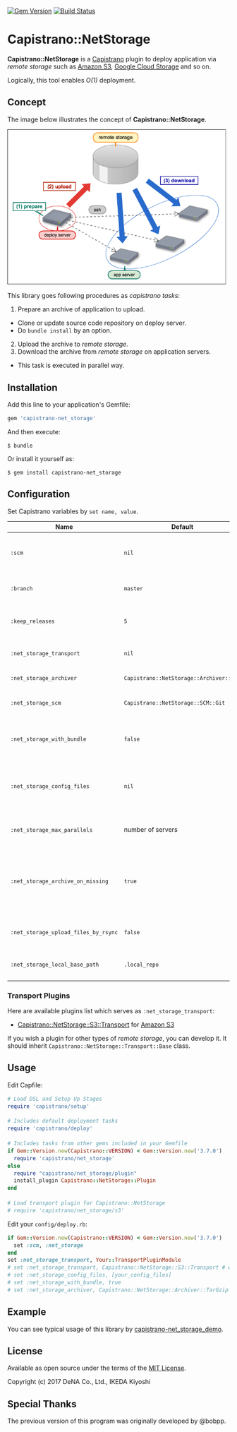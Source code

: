 [![Gem Version](https://badge.fury.io/rb/capistrano-net_storage.svg)](https://badge.fury.io/rb/capistrano-net_storage)
[![Build Status](https://travis-ci.org/DeNADev/capistrano-net_storage.svg?branch=master)](https://travis-ci.org/DeNADev/capistrano-net_storage)
# Capistrano::NetStorage

**Capistrano::NetStorage** is a [Capistrano](http://capistranorb.com/) plugin to deploy application
via _remote storage_ such as [Amazon S3](https://aws.amazon.com/s3/),
[Google Cloud Storage](https://cloud.google.com/storage/) and so on.

Logically, this tool enables _O(1)_ deployment.


## Concept

The image below illustrates the concept of **Capistrano::NetStorage**.

![concept](https://github.com/DeNADev/capistrano-net_storage/raw/resource/images/concept.png)

This library goes following procedures as _capistrano tasks_:

1. Prepare an archive of application to upload.
  * Clone or update source code repository on deploy server.
  * Do `bundle install` by an option.
2. Upload the archive to _remote storage_.
3. Download the archive from _remote storage_ on application servers.
  * This task is executed in parallel way.

## Installation

Add this line to your application's Gemfile:

```ruby
gem 'capistrano-net_storage'
```

And then execute:

    $ bundle

Or install it yourself as:

    $ gem install capistrano-net_storage

## Configuration

Set Capistrano variables by `set name, value`.

 Name | Default | Description
------|---------|------------
 `:scm`  | `nil` | Set `:net_storage` for capistrano before v3.7
 `:branch` | `master` | Target branch of SCM to release
 `:keep_releases` | `5` | Numbers to keep released versions
 `:net_storage_transport` | `nil` | Transport class for _remote storage_
 `:net_storage_archiver` | `Capistrano::NetStorage::Archiver::Zip` | Archiver class
 `:net_storage_scm` | `Capistrano::NetStorage::SCM::Git` | Internal scm class for application repository
 `:net_storage_with_bundle` | `false` | Do `bundle install` when creating archive
 `:net_storage_config_files` | `nil` | Files to sync `config/` directory on target servers' application directory
 `:net_storage_max_parallels` | number of servers | Max concurrency for remote tasks
 `:net_storage_archive_on_missing` | `true` | If `true`, create and upload archive only when target archive is missing on remote storage
 `:net_storage_upload_files_by_rsync` | `false` | Use rsync(1) to deploy config files
 `:net_storage_local_base_path` | `.local_repo` | Base directory on deploy server

### Transport Plugins

Here are available plugins list which serves as `:net_storage_transport`:

- [Capistrano::NetStorage::S3::Transport](https://github.com/DeNADev/capistrano-net_storage-s3) for [Amazon S3](https://aws.amazon.com/s3/)

If you wish a plugin for other types of _remote storage_, you can develop it. It should inherit
`Capistrano::NetStorage::Transport::Base` class.

## Usage

Edit Capfile:

```ruby
# Load DSL and Setup Up Stages
require 'capistrano/setup'

# Includes default deployment tasks
require 'capistrano/deploy'

# Includes tasks from other gems included in your Gemfile
if Gem::Version.new(Capistrano::VERSION) < Gem::Version.new('3.7.0')
  require 'capistrano/net_storage'
else
  require "capistrano/net_storage/plugin"
  install_plugin Capistrano::NetStorage::Plugin
end

# Load transport plugin for Capistrano::NetStorage
# require 'capistrano/net_storage/s3'
```

Edit your `config/deploy.rb`:

```ruby
if Gem::Version.new(Capistrano::VERSION) < Gem::Version.new('3.7.0')
  set :scm, :net_storage
end
set :net_storage_transport, Your::TransportPluginModule
# set :net_storage_transport, Capistrano::NetStorage::S3::Transport # w/ capistrano-net_storage-s3
# set :net_storage_config_files, [your_config_files]
# set :net_storage_with_bundle, true
# set :net_storage_archiver, Capistrano::NetStorage::Archiver::TarGzip
```

## Example

You can see typical usage of this library by
[capistrano-net_storage_demo](https://github.com/DeNADev/capistrano-net_storage_demo).

## License

Available as open source under the terms of the [MIT License](http://opensource.org/licenses/MIT).

Copyright (c) 2017 DeNA Co., Ltd., IKEDA Kiyoshi

## Special Thanks

The previous version of this program was originally developed by @bobpp.